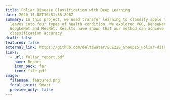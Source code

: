 ```yaml
---
title: Foliar Disease Classification with Deep Learning
date: 2020-11-08T16:51:55.896Z
summary: In this project, we used transfer learning to classify apple tree
  leaves into four types of health condition. We explored VGG, DenseNet,
  GoogLeNet and ResNet. Results have shown that our method can achieve 94%
  classification accuracy.
draft: false
featured: false
external_link: https://github.com/deltawater/ECE228_Group15_Foliar-diseases-classification
links:
  - url: foliar_report.pdf
    name: Report
    icon_pack: far
    icon: file-pdf
image:
  filename: featured.png
  focal_point: Smart
  preview_only: false
---
```

